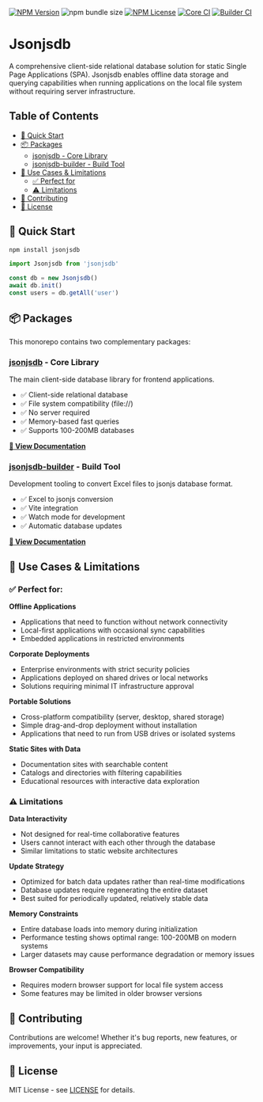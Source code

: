 [![NPM Version](https://img.shields.io/npm/v/jsonjsdb)](https://www.npmjs.com/package/jsonjsdb)
![npm bundle size](https://img.shields.io/bundlephobia/minzip/jsonjsdb)
[![NPM License](https://img.shields.io/npm/l/jsonjsdb)](LICENSE)
[![Core CI](<https://github.com/bassim-matar/jsonjsdb/workflows/CI%20-%20Core%20(jsonjsdb)/badge.svg>)](https://github.com/bassim-matar/jsonjsdb/actions/workflows/ci-core.yml)
[![Builder CI](<https://github.com/bassim-matar/jsonjsdb/workflows/CI%20-%20Builder%20(jsonjsdb-builder)/badge.svg>)](https://github.com/bassim-matar/jsonjsdb/actions/workflows/ci-builder.yml)

# Jsonjsdb

A comprehensive client-side relational database solution for static Single Page Applications (SPA). Jsonjsdb enables offline data storage and querying capabilities when running applications on the local file system without requiring server infrastructure.

## Table of Contents

- [🚀 Quick Start](#-quick-start)
- [📦 Packages](#-packages)
  - [jsonjsdb - Core Library](#jsonjsdb---core-library)
  - [jsonjsdb-builder - Build Tool](#jsonjsdb-builder---build-tool)
- [🎯 Use Cases & Limitations](#-use-cases--limitations)
  - [✅ Perfect for](#-perfect-for)
  - [⚠️ Limitations](#️-limitations)
- [🤝 Contributing](#-contributing)
- [📄 License](#-license)

## 🚀 Quick Start

```bash
npm install jsonjsdb
```

```js
import Jsonjsdb from 'jsonjsdb'

const db = new Jsonjsdb()
await db.init()
const users = db.getAll('user')
```

## 📦 Packages

This monorepo contains two complementary packages:

### [jsonjsdb](./jsonjsdb) - Core Library

The main client-side database library for frontend applications.

- ✅ Client-side relational database
- ✅ File system compatibility (file://)
- ✅ No server required
- ✅ Memory-based fast queries
- ✅ Supports 100-200MB databases

**[📖 View Documentation](./jsonjsdb/README.md)**

### [jsonjsdb-builder](./jsonjsdb-builder) - Build Tool

Development tooling to convert Excel files to jsonjs database format.

- ✅ Excel to jsonjs conversion
- ✅ Vite integration
- ✅ Watch mode for development
- ✅ Automatic database updates

**[📖 View Documentation](./jsonjsdb-builder/README.md)**

## 🎯 Use Cases & Limitations

### ✅ Perfect for:

**Offline Applications**

- Applications that need to function without network connectivity
- Local-first applications with occasional sync capabilities
- Embedded applications in restricted environments

**Corporate Deployments**

- Enterprise environments with strict security policies
- Applications deployed on shared drives or local networks
- Solutions requiring minimal IT infrastructure approval

**Portable Solutions**

- Cross-platform compatibility (server, desktop, shared storage)
- Simple drag-and-drop deployment without installation
- Applications that need to run from USB drives or isolated systems

**Static Sites with Data**

- Documentation sites with searchable content
- Catalogs and directories with filtering capabilities
- Educational resources with interactive data exploration

### ⚠️ Limitations

**Data Interactivity**

- Not designed for real-time collaborative features
- Users cannot interact with each other through the database
- Similar limitations to static website architectures

**Update Strategy**

- Optimized for batch data updates rather than real-time modifications
- Database updates require regenerating the entire dataset
- Best suited for periodically updated, relatively stable data

**Memory Constraints**

- Entire database loads into memory during initialization
- Performance testing shows optimal range: 100-200MB on modern systems
- Larger datasets may cause performance degradation or memory issues

**Browser Compatibility**

- Requires modern browser support for local file system access
- Some features may be limited in older browser versions

## 🤝 Contributing

Contributions are welcome! Whether it's bug reports, new features, or improvements, your input is appreciated.

## 📄 License

MIT License - see [LICENSE](LICENSE) for details.

